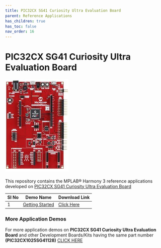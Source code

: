 ```yaml
---
title: PIC32CX SG41 Curiosity Ultra Evaluation Board
parent: Reference Applications
has_children: true
has_toc: false
nav_order: 16
---
```

# PIC32CX SG41 Curiosity Ultra Evaluation Board
<h4 align="left"> <img src = "image.jpg"> </h4>


This repository contains the MPLAB® Harmony 3 reference applications developed on [PIC32CX SG41 Curiosity Ultra Evaluation Board](https://www.microchip.com/en-us/development-tool/EV06X38A)   

|SI No| Demo Name | Download Link |
| --- | --- | -- |
| 1 | [Getting Started](./pic32cx_sg41_getting_started/readme.md) | [Click Here](https://github.com/Microchip-MPLAB-Harmony/reference_apps/releases/latest/download/pic32cx_sg41_getting_started.zip) |


### More Application Demos

For more application demos on **PIC32CX SG41 Curiosity Ultra Evaluation Board** and other Development Boards/Kits having the same part number **(PIC32CX1025SG41128)** <a href="https://mplab-discover.microchip.com/v1/itemtype/com.microchip.ide.project?s0=PIC32CX1025SG41128" target="_blank"> CLICK HERE </a>

